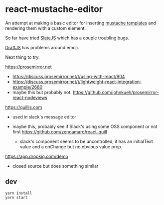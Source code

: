 # react-mustache-editor

An attempt at making a basic editor for inserting [mustache
templates](https://en.wikipedia.org/wiki/Mustache_%28template_system%29) and
rendering them with a custom element.

So far have tried [SlateJS](https://www.slatejs.org/examples/richtext) which
has a couple troubling bugs.

[DraftJS](https://draftjs.org) has problems around emoji.

Next thing to try:

<https://prosemirror.net>

- https://discuss.prosemirror.net/t/using-with-react/904
- https://discuss.prosemirror.net/t/lightweight-react-integration-example/2680
- maybe this but probably not: https://github.com/johnkueh/prosemirror-react-nodeviews

<https://quilljs.com>

- used in slack's message editor

- maybe this, probably see if Slack's using some OSS component or not first
  https://github.com/zenoamaro/react-quill

  - slack's component seems to be uncontrolled, it has an initialText value
    and a onChange but no obvious value prop.

https://app.dropkiq.com/demo

- closed source but does something similar

## dev

```shell
yarn install
yarn start
```
